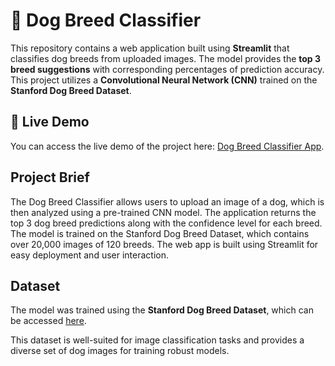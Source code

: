 # 🐶 Dog Breed Classifier

This repository contains a web application built using **Streamlit** that classifies dog breeds from uploaded images. The model provides the **top 3 breed suggestions** with corresponding percentages of prediction accuracy. This project utilizes a **Convolutional Neural Network (CNN)** trained on the **Stanford Dog Breed Dataset**.

## 🔗 Live Demo
You can access the live demo of the project here: [Dog Breed Classifier App](https://dog-breed-classification-by-caroline.streamlit.app/).

## Project Brief

The Dog Breed Classifier allows users to upload an image of a dog, which is then analyzed using a pre-trained CNN model. The application returns the top 3 dog breed predictions along with the confidence level for each breed. The model is trained on the Stanford Dog Breed Dataset, which contains over 20,000 images of 120 breeds. The web app is built using Streamlit for easy deployment and user interaction.

## Dataset

The model was trained using the **Stanford Dog Breed Dataset**, which can be accessed [here](http://vision.stanford.edu/aditya86/ImageNetDogs/).

This dataset is well-suited for image classification tasks and provides a diverse set of dog images for training robust models.
